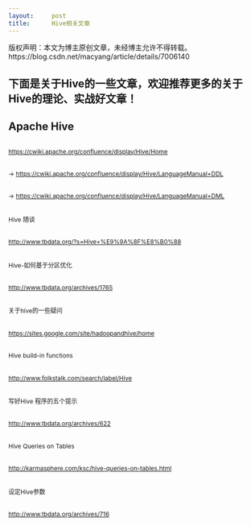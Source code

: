 ```yaml
---
layout:     post
title:      Hive相关文章
---
```

<div id="article_content" class="article_content clearfix csdn-tracking-statistics" data-pid="blog" data-mod="popu_307" data-dsm="post">
								<div class="article-copyright">
					版权声明：本文为博主原创文章，未经博主允许不得转载。					https://blog.csdn.net/macyang/article/details/7006140				</div>
								            <link rel="stylesheet" href="https://csdnimg.cn/release/phoenix/template/css/ck_htmledit_views-f76675cdea.css">
						<div class="htmledit_views" id="content_views">
                
<h2></h2>
<h2>下面是关于Hive的一些文章，欢迎推荐更多的关于Hive的理论、实战好文章！</h2>
<h2>Apache Hive</h2>
<h2><a href="https://cwiki.apache.org/confluence/display/Hive/Home" rel="nofollow" style="font-size:12px;font-weight:normal;">https://cwiki.apache.org/confluence/display/Hive/Home</a></h2>
<h2><span style="font-size:12px;font-weight:normal;">-&gt; </span><a href="https://cwiki.apache.org/confluence/display/Hive/LanguageManual+DDL" rel="nofollow" style="font-size:12px;font-weight:normal;">https://cwiki.apache.org/confluence/display/Hive/LanguageManual+DDL</a></h2>
<h2><span style="font-size:12px;font-weight:normal;">-&gt; </span><a href="https://cwiki.apache.org/confluence/display/Hive/LanguageManual+DML" rel="nofollow" style="font-size:12px;font-weight:normal;">https://cwiki.apache.org/confluence/display/Hive/LanguageManual+DML</a></h2>
<h2><span style="font-size:12px;font-weight:normal;">Hive 随谈</span></h2>
<h2><a href="http://www.tbdata.org/?s=Hive+%E9%9A%8F%E8%B0%88" rel="nofollow" style="font-size:12px;font-weight:normal;">http://www.tbdata.org/?s=Hive+%E9%9A%8F%E8%B0%88</a></h2>
<h2><span style="font-size:12px;font-weight:normal;">Hive-如何基于分区优化</span></h2>
<h2><a href="http://www.tbdata.org/archives/1765" rel="nofollow" style="font-size:12px;font-weight:normal;">http://www.tbdata.org/archives/1765</a></h2>
<h2><span style="font-size:12px;font-weight:normal;">关于hive的一些疑问</span></h2>
<h2><a href="https://sites.google.com/site/hadoopandhive/home" rel="nofollow" style="font-size:12px;font-weight:normal;">https://sites.google.com/site/hadoopandhive/home</a></h2>
<div>
<h2><span style="font-size:12px;font-weight:normal;">Hive build-in functions </span></h2>
</div>
<h2><span style="font-size:12px;font-weight:normal;"><a href="http://www.folkstalk.com/search/label/Hive" rel="nofollow">http://www.folkstalk.com/search/label/Hive</a><br></span></h2>
<h2><span style="font-size:12px;font-weight:normal;">写好Hive 程序的五个提示</span></h2>
<h2><a href="http://www.tbdata.org/archives/622" rel="nofollow" style="font-size:12px;font-weight:normal;">http://www.tbdata.org/archives/622</a></h2>
<h2><span style="font-size:12px;font-weight:normal;">Hive Queries on Tables<br></span></h2>
<h2><span style="font-size:12px;font-weight:normal;"><a href="http://karmasphere.com/ksc/hive-queries-on-tables.html" rel="nofollow">http://karmasphere.com/ksc/hive-queries-on-tables.html</a><br></span></h2>
<h2><span style="font-size:12px;font-weight:normal;">设定Hive参数</span></h2>
<h2><a href="http://www.tbdata.org/archives/716" rel="nofollow" style="font-size:12px;font-weight:normal;">http://www.tbdata.org/archives/716</a></h2>
<h2><img src="http://rdc.taobao.com/blog/dw/wp-content/uploads/2010/04/hive-arch-edited.jpg" alt=""><br></h2>
            </div>
                </div>